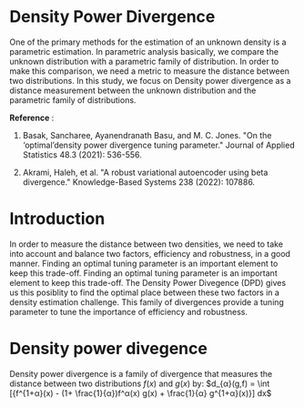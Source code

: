 Density Power Divergence
===============
One of the primary methods for the estimation of an unknown density is a parametric estimation. In parametric analysis basically, we compare the unknown distribution with a parametric family of distribution.
In order to make this comparison, we need a metric to measure the distance between two distributions. In this study, we focus on Density power divergence as a distance measurement between the unknown distribution and the parametric family of distributions. 


**Reference** : 
1. Basak, Sancharee, Ayanendranath Basu, and M. C. Jones. "On the ‘optimal’density power divergence tuning parameter." Journal of Applied Statistics 48.3 (2021): 536-556.

2. Akrami, Haleh, et al. "A robust variational autoencoder using beta divergence." Knowledge-Based Systems 238 (2022): 107886.


Introduction 
===============
In order to measure the distance between two densities, we need to take into account and balance two factors, efficiency and robustness, in a good manner. Finding an optimal tuning parameter is an important element to keep this trade-off.
Finding an optimal tuning parameter is an important element to keep this trade-off. The Density Power Divegence (DPD) gives us this posiblity to find the optimal place between these two factors in a density estimation challenge.
This family of divergences provide a tuning parameter to tune the importance of efficiency and robustness. 

Density power divegence 
===============
Density power divergence is a family of divergence that measures the distance between two distributions $f(x)$ and $g(x)$ by:
$d_{α}(g,f) = \int [{f^{1+α}(x) - (1+ \frac{1}{α})f^α(x) g(x) + \frac{1}{α} g^{1+α}(x)}] dx$
